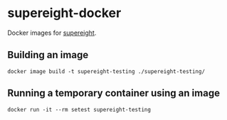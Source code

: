 # supereight-docker
Docker images for [supereight](https://github.com/emanuelev/supereight).



## Building an image
```
docker image build -t supereight-testing ./supereight-testing/
```



## Running a temporary container using an image
```
docker run -it --rm setest supereight-testing
```

